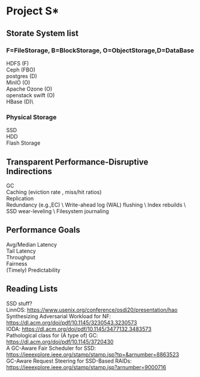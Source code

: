 # Project S*
## Storate System list
### F=FileStorage, B=BlockStorage, O=ObjectStorage,D=DataBase
HDFS (F)\
Ceph (FBO)\
postgres (D)\
MinIO (O)\
Apache Ozone (O)\
openstack swift (O)\
HBase (D)\
### Physical Storage
SSD\
HDD\
Flash Storage

## Transparent Performance-Disruptive Indirections
GC\
Caching (eviction rate , miss/hit ratios)\
Replication\
Redundancy (e.g.,EC) \ 
Write-ahead log (WAL) flushing \ 
Index rebuilds \ 
SSD wear-leveling \ 
Filesystem journaling

## Performance Goals
Avg/Median Latency\
Tail Latency\
Throughput\
Fairness\
(Timely) Predictability

## Reading Lists
SSD stuff?\
LinnOS: https://www.usenix.org/conference/osdi20/presentation/hao \
Synthesizing Adversarial Workload for NF: https://dl.acm.org/doi/pdf/10.1145/3230543.3230573 \
IODA: https://dl.acm.org/doi/pdf/10.1145/3477132.3483573 \
Pathological class for (A type of) GC: https://dl.acm.org/doi/pdf/10.1145/3720430 \
A GC-Aware Fair Scheduler for SSD: https://ieeexplore.ieee.org/stamp/stamp.jsp?tp=&arnumber=8863523 \
GC-Aware Request Steering for SSD-Based RAIDs: https://ieeexplore.ieee.org/stamp/stamp.jsp?arnumber=9000716



